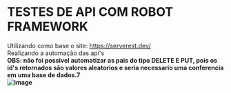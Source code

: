 # TESTES DE API COM ROBOT FRAMEWORK

Utilizando como base o site: https://serverest.dev/
<br/>
Realizando a automação das api's
<br/>
<strong> OBS: não foi possivel automatizar as pais do tipo DELETE E PUT, pois os id's retornados são valores aleatorios e seria necessario uma conferencia em uma base de dados.7
<br/>
![image](https://github.com/Marina-Gajego/testesAPI/assets/83456621/ade5d5a8-8170-4344-af63-04506805e2c8)
